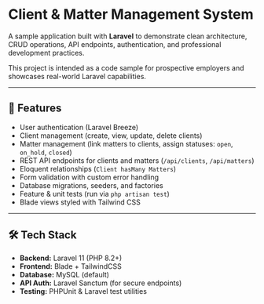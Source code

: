 # Client & Matter Management System

A sample application built with **Laravel** to demonstrate clean architecture, CRUD operations, API endpoints, authentication, and professional development practices.  

This project is intended as a code sample for prospective employers and showcases real-world Laravel capabilities.  

---

## 🚀 Features
- User authentication (Laravel Breeze)  
- Client management (create, view, update, delete clients)  
- Matter management (link matters to clients, assign statuses: `open`, `on_hold`, `closed`)  
- REST API endpoints for clients and matters (`/api/clients`, `/api/matters`)  
- Eloquent relationships (`Client hasMany Matters`)  
- Form validation with custom error handling  
- Database migrations, seeders, and factories  
- Feature & unit tests (run via `php artisan test`)  
- Blade views styled with Tailwind CSS  

---

## 🛠️ Tech Stack
- **Backend:** Laravel 11 (PHP 8.2+)  
- **Frontend:** Blade + TailwindCSS  
- **Database:** MySQL (default)  
- **API Auth:** Laravel Sanctum (for secure endpoints)  
- **Testing:** PHPUnit & Laravel test utilities  

